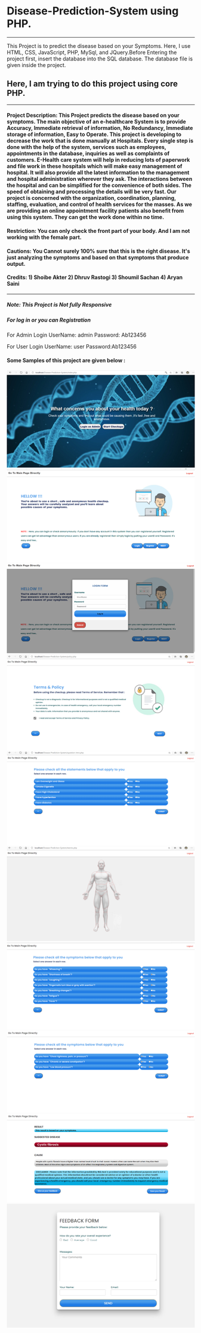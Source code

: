 # Disease-Prediction-System using PHP.
<hr>
This Project is to predict the disease based on your Symptoms. Here, I use HTML, CSS, JavaScript, PHP, MySql, and JQuery.Before Entering the project first, insert the database into the SQL database. The database file is given inside the project.

## Here, I am trying to do this project using core PHP.

<hr>

#### Project Description: This Project predicts the disease based on your symptoms. The main objective of an e-healthcare System is to provide Accuracy, Immediate retrieval of information, No Redundancy, Immediate storage of information, Easy to Operate. This project is developing to decrease the work that is done manually at Hospitals. Every single step is done with the help of the system, services such as employees, appointments in the database, inquiries as well as complaints of customers. E-Health care system will help in reducing lots of paperwork and file work in these hospitals which will make easy management of hospital. It will also provide all the latest information to the management and hospital administration wherever they ask. The interactions between the hospital and can be simplified for the convenience of both sides. The speed of obtaining and processing the details will be very fast. Our project is concerned with the organization, coordination, planning, staffing, evaluation, and control of health services for the masses. As we are providing an online appointment facility patients also benefit from using this system. They can get the work done within no time.

#### Restriction: You can only check the front part of your body. And I am not working with the female part.


#### Cautions: You Cannot surely 100% sure that this is the right disease. It's just analyzing the symptoms and based on that symptoms that produce output.

#### Credits: 1) Shoibe Akter 2) Dhruv Rastogi 3) Shoumil Sachan 4) Aryan Saini

<hr>

##### Note: This Project is Not fully Responsive 

##### For log in or you can Registration 

For Admin Login UserName: admin 
                Password: Ab123456

For User Login UserName: user
               Password:Ab123456


#### Some Samples of this project are given below :

![Front Page](images/1.PNG)
![2nd Page](images/2.PNG)
![11th Page](images/11.PNG)
![4th Page](images/3.PNG)
![5th Page](images/4.PNG)
![6th Page](images/5.PNG)
![7th Page](images/6.PNG)
![8th Page](images/7.PNG)
![9th Page](images/8.PNG)
![10th Page](images/9.PNG)

